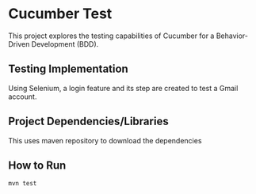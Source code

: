 # Cucumber Test
This project explores the testing capabilities of Cucumber for a Behavior-Driven Development (BDD).

## Testing Implementation
Using Selenium, a login feature and its step are created to test a Gmail account.

## Project Dependencies/Libraries
This uses maven repository to download the dependencies

## How to Run
`mvn test`

